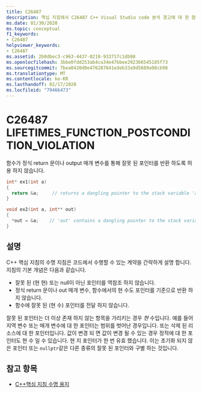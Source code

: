 ```yaml
---
title: C26487
description: 핵심 지침에서 C26487 C++ Visual Studio code 분석 경고에 대 한 참조입니다. C++
ms.date: 01/30/2020
ms.topic: conceptual
f1_keywords:
- C26487
helpviewer_keywords:
- C26487
ms.assetid: 2b0dbec3-c963-4437-8218-933717c1db98
ms.openlocfilehash: 3bbe0fdd253ab4ca34e47bbee292366545185f73
ms.sourcegitcommit: 7bea0420d0e476287641edeb33a9d5689a98cb98
ms.translationtype: MT
ms.contentlocale: ko-KR
ms.lasthandoff: 02/17/2020
ms.locfileid: "79466473"
---
```

# <a name="c26487-lifetimes_function_postcondition_violation"></a>C26487 LIFETIMES_FUNCTION_POSTCONDITION_VIOLATION

함수가 정식 return 문이나 output 매개 변수를 통해 잘못 된 포인터를 반환 하도록 허용 하지 않습니다.

```cpp
int* ex1(int a)
{
  return &a;     // returns a dangling pointer to the stack variable 'a'
}

void ex2(int a, int** out)
{
  *out = &a;    // 'out' contains a dangling pointer to the stack variable 'a'
}
```

## <a name="remarks"></a>설명

C++ 핵심 지침의 수명 지침은 코드에서 수행할 수 있는 계약을 간략하게 설명 합니다. 지침의 기본 개념은 다음과 같습니다.

- 잘못 된 (현 현) 또는 null이 아닌 포인터를 역참조 하지 않습니다.
- 정식 return 문이나 out 매개 변수, 함수에서의 현 수도 포인터를 기준으로 반환 하지 않습니다.
- 함수에 잘못 된 (현 수) 포인터를 전달 하지 않습니다.

잘못 된 포인터는 더 이상 존재 하지 않는 항목을 가리키는 경우 *현* 수입니다. 예를 들어 지역 변수 또는 매개 변수에 대 한 포인터는 범위를 벗어난 경우입니다. 또는 삭제 된 리소스에 대 한 포인터입니다. 값이 변경 되 면 값이 변경 될 수 있는 경우 정적에 대 한 포인터도 현 수 일 수 있습니다. 현 지 포인터가 한 번 유효 했습니다. 이는 초기화 되지 않은 포인터 또는 `nullptr`같은 다른 종류의 잘못 된 포인터와 구별 하는 것입니다. 

## <a name="see-also"></a>참고 항목

- [C++핵심 지침 수명 용지](https://github.com/isocpp/CppCoreGuidelines/blob/master/docs/Lifetime.pdf)
